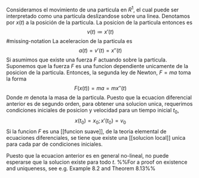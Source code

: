 Consideramos el movimiento de una particula en $R^1$, el cual puede ser interpretado como una particula deslizandose sobre una linea. Denotamos por $x(t)$ a la posición de la particula.
La posicion de la particula entonces es 
$$
v(t)\coloneqq x'(t)
$$ #missing-notation
La aceleracion de la particula es
$$
a(t)=v'(t)=x''(t)
$$
Si asumimos que existe una fuerza $F$ actuando sobre la particula.
Suponemos que la fuerza $F$ es una funcion dependiente unicamente de la posicion de la particula.
Entonces, la segunda ley de Newton, $F=ma$ toma la forma
$$
F(x(t))=ma=mx''(t)
$$
Donde $m$ denota la masa de la particula.
Puesto que la ecuacion diferencial anterior es de segundo orden, para obtener una solucion unica, requerimos condiciones iniciales de posicion y velocidad para un tiempo inicial $t_0$,
$$
x(t_0)=x_0; x'(t_0)=v_0
$$
Si la funcion $F$ es una [[funcion suave]], de la teoria elemental de ecuaciones diferenciales, se tiene que existe una [[solucion local]] unica para cada par de condiciones iniciales.

Puesto que la ecuacion anterior es en general no-lineal, no puede esperarse que la solucion existe para todo $t$.
%%For a proof on existence and uniqueness, see e.g. Example 8.2 and Theorem 8.13%%